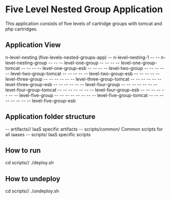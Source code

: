 Five Level Nested Group Application
===================================
This application consists of five levels of cartridge groups with tomcat and php cartridges.

Application View
----------------
n-level-nesting (five-levels-nested-groups-app)
-- n-level-nesting-1
-- -- n-level-nesting-group
-- -- -- level-one-group
-- -- -- -- level-one-group-tomcat
-- -- -- -- level-one-group-esb
-- -- -- -- level-two-group
-- -- -- -- -- level-two-group-tomcat
-- -- -- -- -- level-two-group-esb
-- -- -- -- -- level-three-group
-- -- -- -- -- -- level-three-group-tomcat
-- -- -- -- -- -- level-three-group-esb
-- -- -- -- -- -- level-four-group
-- -- -- -- -- -- -- level-four-group-tomcat
-- -- -- -- -- -- -- level-four-group-esb
-- -- -- -- -- -- -- level-five-group
-- -- -- -- -- -- -- -- level-five-group-tomcat
-- -- -- -- -- -- -- -- level-five-group-esb

Application folder structure
----------------------------
-- artifacts/<iaas>/ IaaS specific artifacts
-- scripts/common/ Common scripts for all iaases
-- scripts/<iaas> IaaS specific scripts

How to run
----------
cd scripts/<iaas>/
./deploy.sh

How to undeploy
---------------
cd scripts/<iaas>/
./undeploy.sh